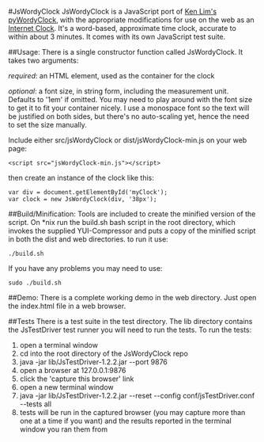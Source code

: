 #JsWordyClock
JsWordyClock is a JavaScript port of [Ken Lim's pyWordyClock](http://kenlim.github.com/pyWordyClock/), with the appropriate modifications for use on the web as an [Internet Clock](http://internetclocks.tumblr.com/). It's a word-based, approximate time clock, accurate to within about 3 minutes. It comes with its own JavaScript test suite.

##Usage:
There is a single constructor function called JsWordyClock. It takes two arguments:

_required_: an HTML element, used as the container for the clock

_optional_: a font size, in string form, including the measurement unit. Defaults to '1em' if omitted. You may need to play around with the font size to get it to fit your container nicely. I use a monospace font so the text will be justified on both sides, but there's no auto-scaling yet, hence the need to set the size manually.

Include either src/jsWordyClock or dist/jsWordyClock-min.js on your web page:

    <script src="jsWordyClock-min.js"></script>

then create an instance of the clock like this:

    var div = document.getElementById('myClock');
    var clock = new JsWordyClock(div, '38px');


##Build/Minification:
Tools are included to create the minified version of the script. On *nix run the build.sh bash script in the root directory, which invokes the supplied YUI-Compressor and puts a copy of the minified script in both the dist and web directories. to run it use:

    ./build.sh

If you have any problems you may need to use:

    sudo ./build.sh

##Demo:
There is a complete working demo in the web directory. Just open the index.html file in a web browser.

##Tests
There is a test suite in the test directory. The lib directory contains the JsTestDriver test runner you will need to run the tests. To run the tests:

1. open a terminal window
2. cd into the root directory of the JsWordyClock repo
3. java -jar lib/JsTestDriver-1.2.2.jar --port 9876
4. open a browser at 127.0.0.1:9876
5. click the 'capture this browser' link
6. open a new terminal window
7. java -jar lib/JsTestDriver-1.2.2.jar --reset --config conf/jsTestDriver.conf --tests all
8. tests will be run in the captured browser (you may capture more than one at a time if you want) and the results reported in the terminal window you ran them from
